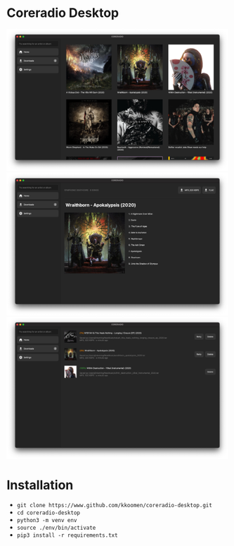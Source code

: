 # Coreradio Desktop

![home](./home.jpg)
![song detail page](./song-detail.jpg)
![downloads](./downloads.jpg)

# Installation

- `git clone https://www.github.com/kkoomen/coreradio-desktop.git`
- `cd coreradio-desktop`
- `python3 -m venv env`
- `source ./env/bin/activate`
- `pip3 install -r requirements.txt`
